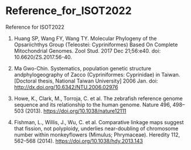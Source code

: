 # Reference_for_ISOT2022
Reference for ISOT2022

1. Huang SP, Wang FY, Wang TY. Molecular Phylogeny of the Opsariichthys Group (Teleostei: Cypriniformes) Based On Complete Mitochondrial Genomes. Zool Stud. 2017 Dec 21;56:e40. doi: 10.6620/ZS.2017.56-40.

2. Ma Gwo-Chin. Systematics, population genetic structure andphylogeography of Zacco (Cypriniformes: Cyprinidae) in Taiwan. [Doctoral thesis, National Taiwan University] 2006 Jan. doi: http://dx.doi.org/10.6342/NTU.2006.02976

3. Howe, K., Clark, M., Torroja, C. et al. The zebrafish reference genome sequence and its relationship to the human genome. Nature 496, 498–503 (2013). https://doi.org/10.1038/nature12111

4. Fishman, L., Willis, J., Wu, C. et al. Comparative linkage maps suggest that fission, not polyploidy, underlies near-doubling of chromosome number within monkeyflowers (Mimulus; Phrymaceae). Heredity 112, 562–568 (2014). https://doi.org/10.1038/hdy.2013.143
